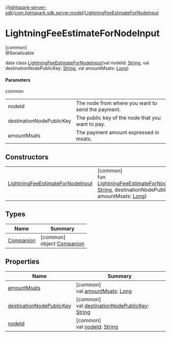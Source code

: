 //[lightspark-server-sdk](../../../index.md)/[com.lightspark.sdk.server.model](../index.md)/[LightningFeeEstimateForNodeInput](index.md)

# LightningFeeEstimateForNodeInput

[common]\
@Serializable

data class [LightningFeeEstimateForNodeInput](index.md)(val nodeId: [String](https://kotlinlang.org/api/latest/jvm/stdlib/kotlin/-string/index.html), val destinationNodePublicKey: [String](https://kotlinlang.org/api/latest/jvm/stdlib/kotlin/-string/index.html), val amountMsats: [Long](https://kotlinlang.org/api/latest/jvm/stdlib/kotlin/-long/index.html))

#### Parameters

common

| | |
|---|---|
| nodeId | The node from where you want to send the payment. |
| destinationNodePublicKey | The public key of the node that you want to pay. |
| amountMsats | The payment amount expressed in msats. |

## Constructors

| | |
|---|---|
| [LightningFeeEstimateForNodeInput](-lightning-fee-estimate-for-node-input.md) | [common]<br>fun [LightningFeeEstimateForNodeInput](-lightning-fee-estimate-for-node-input.md)(nodeId: [String](https://kotlinlang.org/api/latest/jvm/stdlib/kotlin/-string/index.html), destinationNodePublicKey: [String](https://kotlinlang.org/api/latest/jvm/stdlib/kotlin/-string/index.html), amountMsats: [Long](https://kotlinlang.org/api/latest/jvm/stdlib/kotlin/-long/index.html)) |

## Types

| Name | Summary |
|---|---|
| [Companion](-companion/index.md) | [common]<br>object [Companion](-companion/index.md) |

## Properties

| Name | Summary |
|---|---|
| [amountMsats](amount-msats.md) | [common]<br>val [amountMsats](amount-msats.md): [Long](https://kotlinlang.org/api/latest/jvm/stdlib/kotlin/-long/index.html) |
| [destinationNodePublicKey](destination-node-public-key.md) | [common]<br>val [destinationNodePublicKey](destination-node-public-key.md): [String](https://kotlinlang.org/api/latest/jvm/stdlib/kotlin/-string/index.html) |
| [nodeId](node-id.md) | [common]<br>val [nodeId](node-id.md): [String](https://kotlinlang.org/api/latest/jvm/stdlib/kotlin/-string/index.html) |
